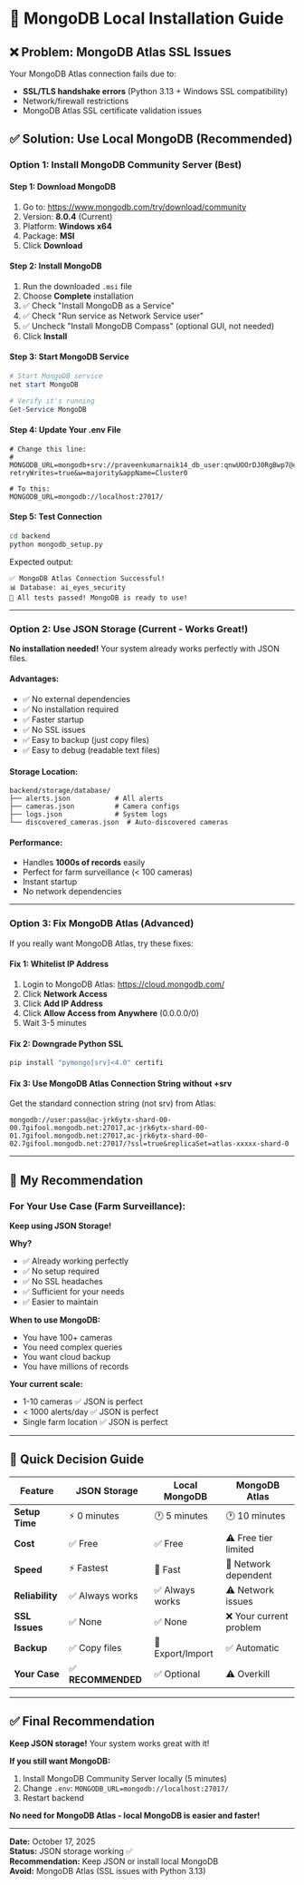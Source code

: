 # 🔧 MongoDB Local Installation Guide

## ❌ **Problem: MongoDB Atlas SSL Issues**

Your MongoDB Atlas connection fails due to:
- **SSL/TLS handshake errors** (Python 3.13 + Windows SSL compatibility)
- Network/firewall restrictions
- MongoDB Atlas SSL certificate validation issues

## ✅ **Solution: Use Local MongoDB (Recommended)**

### **Option 1: Install MongoDB Community Server (Best)**

#### **Step 1: Download MongoDB**
1. Go to: https://www.mongodb.com/try/download/community
2. Version: **8.0.4** (Current)
3. Platform: **Windows x64**
4. Package: **MSI**
5. Click **Download**

#### **Step 2: Install MongoDB**
1. Run the downloaded `.msi` file
2. Choose **Complete** installation
3. ✅ Check "Install MongoDB as a Service"
4. ✅ Check "Run service as Network Service user"
5. ✅ Uncheck "Install MongoDB Compass" (optional GUI, not needed)
6. Click **Install**

#### **Step 3: Start MongoDB Service**
```powershell
# Start MongoDB service
net start MongoDB

# Verify it's running
Get-Service MongoDB
```

#### **Step 4: Update Your .env File**
```env
# Change this line:
# MONGODB_URL=mongodb+srv://praveenkumarnaik14_db_user:qnwUOOrDJ0RgBwp7@cluster0.7gifool.mongodb.net/?retryWrites=true&w=majority&appName=Cluster0

# To this:
MONGODB_URL=mongodb://localhost:27017/
```

#### **Step 5: Test Connection**
```bash
cd backend
python mongodb_setup.py
```

Expected output:
```
✅ MongoDB Atlas Connection Successful!
📊 Database: ai_eyes_security
🎉 All tests passed! MongoDB is ready to use!
```

---

### **Option 2: Use JSON Storage (Current - Works Great!)**

**No installation needed!** Your system already works perfectly with JSON files.

#### **Advantages:**
- ✅ No external dependencies
- ✅ No installation required
- ✅ Faster startup
- ✅ No SSL issues
- ✅ Easy to backup (just copy files)
- ✅ Easy to debug (readable text files)

#### **Storage Location:**
```
backend/storage/database/
├── alerts.json           # All alerts
├── cameras.json          # Camera configs
├── logs.json             # System logs
└── discovered_cameras.json  # Auto-discovered cameras
```

#### **Performance:**
- Handles **1000s of records** easily
- Perfect for farm surveillance (< 100 cameras)
- Instant startup
- No network dependencies

---

### **Option 3: Fix MongoDB Atlas (Advanced)**

If you really want MongoDB Atlas, try these fixes:

#### **Fix 1: Whitelist IP Address**
1. Login to MongoDB Atlas: https://cloud.mongodb.com/
2. Click **Network Access**
3. Click **Add IP Address**
4. Click **Allow Access from Anywhere** (0.0.0.0/0)
5. Wait 3-5 minutes

#### **Fix 2: Downgrade Python SSL**
```powershell
pip install "pymongo[srv]<4.0" certifi
```

#### **Fix 3: Use MongoDB Atlas Connection String without +srv**
Get the standard connection string (not srv) from Atlas:
```
mongodb://user:pass@ac-jrk6ytx-shard-00-00.7gifool.mongodb.net:27017,ac-jrk6ytx-shard-00-01.7gifool.mongodb.net:27017,ac-jrk6ytx-shard-00-02.7gifool.mongodb.net:27017/?ssl=true&replicaSet=atlas-xxxxx-shard-0
```

---

## 🎯 **My Recommendation**

### **For Your Use Case (Farm Surveillance):**

**Keep using JSON Storage!**

**Why?**
- ✅ Already working perfectly
- ✅ No setup required
- ✅ No SSL headaches
- ✅ Sufficient for your needs
- ✅ Easier to maintain

**When to use MongoDB:**
- You have 100+ cameras
- You need complex queries
- You want cloud backup
- You have millions of records

**Your current scale:**
- 1-10 cameras ✅ JSON is perfect
- < 1000 alerts/day ✅ JSON is perfect
- Single farm location ✅ JSON is perfect

---

## 🚀 **Quick Decision Guide**

| Feature | JSON Storage | Local MongoDB | MongoDB Atlas |
|---------|--------------|---------------|---------------|
| **Setup Time** | ⚡ 0 minutes | 🕐 5 minutes | 🕐 10 minutes |
| **Cost** | ✅ Free | ✅ Free | ⚠️ Free tier limited |
| **Speed** | ⚡ Fastest | 🚀 Fast | 🐌 Network dependent |
| **Reliability** | ✅ Always works | ✅ Always works | ⚠️ Network issues |
| **SSL Issues** | ✅ None | ✅ None | ❌ Your current problem |
| **Backup** | ✅ Copy files | 🔧 Export/Import | ✅ Automatic |
| **Your Case** | ✅ **RECOMMENDED** | ✅ Optional | ⚠️ Overkill |

---

## ✅ **Final Recommendation**

**Keep JSON storage!** Your system works great with it!

**If you still want MongoDB:**
1. Install MongoDB Community Server locally (5 minutes)
2. Change `.env`: `MONGODB_URL=mongodb://localhost:27017/`
3. Restart backend

**No need for MongoDB Atlas - local MongoDB is easier and faster!**

---

**Date:** October 17, 2025  
**Status:** JSON storage working ✅  
**Recommendation:** Keep JSON or install local MongoDB  
**Avoid:** MongoDB Atlas (SSL issues with Python 3.13)

